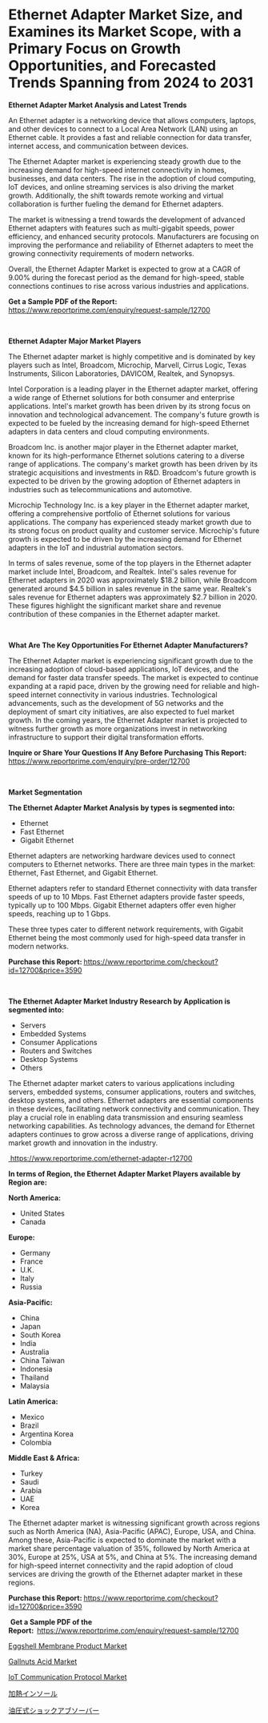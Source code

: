 <p><h1>Ethernet Adapter Market Size, and Examines its Market Scope, with a Primary Focus on Growth Opportunities, and Forecasted Trends Spanning from 2024 to 2031</h1></p><p><strong>Ethernet Adapter Market Analysis and Latest Trends</strong></p>
<p><p>An Ethernet adapter is a networking device that allows computers, laptops, and other devices to connect to a Local Area Network (LAN) using an Ethernet cable. It provides a fast and reliable connection for data transfer, internet access, and communication between devices.</p><p>The Ethernet Adapter market is experiencing steady growth due to the increasing demand for high-speed internet connectivity in homes, businesses, and data centers. The rise in the adoption of cloud computing, IoT devices, and online streaming services is also driving the market growth. Additionally, the shift towards remote working and virtual collaboration is further fueling the demand for Ethernet adapters.</p><p>The market is witnessing a trend towards the development of advanced Ethernet adapters with features such as multi-gigabit speeds, power efficiency, and enhanced security protocols. Manufacturers are focusing on improving the performance and reliability of Ethernet adapters to meet the growing connectivity requirements of modern networks.</p><p>Overall, the Ethernet Adapter Market is expected to grow at a CAGR of 9.00% during the forecast period as the demand for high-speed, stable connections continues to rise across various industries and applications.</p></p>
<p><strong>Get a Sample PDF of the Report:&nbsp;</strong> <a href="https://www.reportprime.com/enquiry/request-sample/12700">https://www.reportprime.com/enquiry/request-sample/12700</a></p>
<p>&nbsp;</p>
<p><strong>Ethernet Adapter Major Market Players</strong></p>
<p><p>The Ethernet adapter market is highly competitive and is dominated by key players such as Intel, Broadcom, Microchip, Marvell, Cirrus Logic, Texas Instruments, Silicon Laboratories, DAVICOM, Realtek, and Synopsys. </p><p>Intel Corporation is a leading player in the Ethernet adapter market, offering a wide range of Ethernet solutions for both consumer and enterprise applications. Intel's market growth has been driven by its strong focus on innovation and technological advancement. The company's future growth is expected to be fueled by the increasing demand for high-speed Ethernet adapters in data centers and cloud computing environments.</p><p>Broadcom Inc. is another major player in the Ethernet adapter market, known for its high-performance Ethernet solutions catering to a diverse range of applications. The company's market growth has been driven by its strategic acquisitions and investments in R&D. Broadcom's future growth is expected to be driven by the growing adoption of Ethernet adapters in industries such as telecommunications and automotive.</p><p>Microchip Technology Inc. is a key player in the Ethernet adapter market, offering a comprehensive portfolio of Ethernet solutions for various applications. The company has experienced steady market growth due to its strong focus on product quality and customer service. Microchip's future growth is expected to be driven by the increasing demand for Ethernet adapters in the IoT and industrial automation sectors.</p><p>In terms of sales revenue, some of the top players in the Ethernet adapter market include Intel, Broadcom, and Realtek. Intel's sales revenue for Ethernet adapters in 2020 was approximately $18.2 billion, while Broadcom generated around $4.5 billion in sales revenue in the same year. Realtek's sales revenue for Ethernet adapters was approximately $2.7 billion in 2020. These figures highlight the significant market share and revenue contribution of these companies in the Ethernet adapter market.</p></p>
<p>&nbsp;</p>
<p><strong>What Are The Key Opportunities For Ethernet Adapter Manufacturers?</strong></p>
<p><p>The Ethernet Adapter market is experiencing significant growth due to the increasing adoption of cloud-based applications, IoT devices, and the demand for faster data transfer speeds. The market is expected to continue expanding at a rapid pace, driven by the growing need for reliable and high-speed internet connectivity in various industries. Technological advancements, such as the development of 5G networks and the deployment of smart city initiatives, are also expected to fuel market growth. In the coming years, the Ethernet Adapter market is projected to witness further growth as more organizations invest in networking infrastructure to support their digital transformation efforts.</p></p>
<p><strong>Inquire or Share Your Questions If Any Before Purchasing This Report:</strong> <a href="https://www.reportprime.com/enquiry/pre-order/12700">https://www.reportprime.com/enquiry/pre-order/12700</a></p>
<p>&nbsp;</p>
<p><strong>Market Segmentation</strong></p>
<p><strong>The Ethernet Adapter Market Analysis by types is segmented into:</strong></p>
<p><ul><li>Ethernet</li><li>Fast Ethernet</li><li>Gigabit Ethernet</li></ul></p>
<p><p>Ethernet adapters are networking hardware devices used to connect computers to Ethernet networks. There are three main types in the market: Ethernet, Fast Ethernet, and Gigabit Ethernet. </p><p>Ethernet adapters refer to standard Ethernet connectivity with data transfer speeds of up to 10 Mbps. Fast Ethernet adapters provide faster speeds, typically up to 100 Mbps. Gigabit Ethernet adapters offer even higher speeds, reaching up to 1 Gbps. </p><p>These three types cater to different network requirements, with Gigabit Ethernet being the most commonly used for high-speed data transfer in modern networks.</p></p>
<p><strong>Purchase this Report:&nbsp;</strong><a href="https://www.reportprime.com/checkout?id=12700&price=3590">https://www.reportprime.com/checkout?id=12700&price=3590</a></p>
<p>&nbsp;</p>
<p><strong>The Ethernet Adapter Market Industry Research by Application is segmented into:</strong></p>
<p><ul><li>Servers</li><li>Embedded Systems</li><li>Consumer Applications</li><li>Routers and Switches</li><li>Desktop Systems</li><li>Others</li></ul></p>
<p><p>The Ethernet adapter market caters to various applications including servers, embedded systems, consumer applications, routers and switches, desktop systems, and others. Ethernet adapters are essential components in these devices, facilitating network connectivity and communication. They play a crucial role in enabling data transmission and ensuring seamless networking capabilities. As technology advances, the demand for Ethernet adapters continues to grow across a diverse range of applications, driving market growth and innovation in the industry.</p></p>
<p><a href="https://www.reportprime.com/ethernet-adapter-r12700">&nbsp;https://www.reportprime.com/ethernet-adapter-r12700</a></p>
<p><strong>In terms of Region, the Ethernet Adapter Market Players available by Region are:</strong></p>
<p>
    <p> <strong> North America: </strong>
        <ul>
            <li>United States</li>
            <li>Canada</li>
        </ul>
        </p> 
    <p> <strong> Europe: </strong>
        <ul>
            <li>Germany</li>
            <li>France</li>
            <li>U.K.</li>
            <li>Italy</li>
            <li>Russia</li>
        </ul>
        </p> 
    <p> <strong> Asia-Pacific: </strong>
        <ul>
            <li>China</li>
            <li>Japan</li>
            <li>South Korea</li>
            <li>India</li>
            <li>Australia</li>
            <li>China Taiwan</li>
            <li>Indonesia</li>
            <li>Thailand</li>
            <li>Malaysia</li>
        </ul>
        </p> 
    <p> <strong> Latin America: </strong>
        <ul>
            <li>Mexico</li>
            <li>Brazil</li>
            <li>Argentina Korea</li>
            <li>Colombia</li>
        </ul>
        </p> 
    <p> <strong> Middle East & Africa: </strong>
        <ul>
            <li>Turkey</li>
            <li>Saudi</li>
            <li>Arabia</li>
            <li>UAE</li>
            <li>Korea</li>
        </ul>
    </p>
    </p>
<p><p>The Ethernet adapter market is witnessing significant growth across regions such as North America (NA), Asia-Pacific (APAC), Europe, USA, and China. Among these, Asia-Pacific is expected to dominate the market with a market share percentage valuation of 35%, followed by North America at 30%, Europe at 25%, USA at 5%, and China at 5%. The increasing demand for high-speed internet connectivity and the rapid adoption of cloud services are driving the growth of the Ethernet adapter market in these regions.</p></p>
<p><strong>Purchase this Report: </strong><a href="https://www.reportprime.com/checkout?id=12700&price=3590">https://www.reportprime.com/checkout?id=12700&price=3590</a></p>
<p>&nbsp;<strong>Get a Sample PDF of the Report:&nbsp;&nbsp;</strong><a href="https://www.reportprime.com/enquiry/request-sample/12700">https://www.reportprime.com/enquiry/request-sample/12700</a></p>
<p><strong></strong></p>
<p><p><a href="https://www.linkedin.com/pulse/eggshell-membrane-product-market-centers-aspects-growth-share-dwltf?trackingId=jXyfnb6FSHycl1IHymqc3g%3D%3D">Eggshell Membrane Product Market</a></p><p><a href="https://www.linkedin.com/pulse/gallnuts-acid-market-research-report-reveals-latest-trends-2yoff?trackingId=COhrfLMtC9ezAzfIoCwqBw%3D%3D">Gallnuts Acid Market</a></p><p><a href="https://github.com/marthawweekle/Market-Research-Report-List-1/blob/main/iot-communication-protocol-market.md">IoT Communication Protocol Market</a></p><p><a href="https://github.com/GiovaniLeannon/Market-Research-Report-List-1/blob/main/513584175793.md">加熱インソール</a></p><p><a href="https://github.com/SkylarDaniel70/Market-Research-Report-List-1/blob/main/886285375792.md">油圧式ショックアブソーバー</a></p></p>